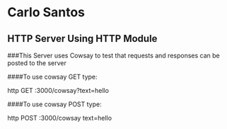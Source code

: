 # Carlo Santos
## HTTP Server Using HTTP Module

###This Server uses Cowsay to test that requests and responses can be posted to the server

####To use cowsay GET type:

http GET :3000/cowsay?text=hello

####To use cowsay POST type:

http POST :3000/cowsay text=hello
